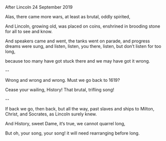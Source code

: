 After Lincoln
24 September 2019

Alas, there came more wars, 
at least as brutal, 
oddly spirited,

And Lincoln, growing old, 
was placed on coins, 
enshrined in brooding stone 
for all to see and know.

And speakers came 
and went, the tanks 
went on parade, 
and progress dreams 
were sung, and listen, listen, 
you there, listen, 
but don’t listen for too long,

because too many have got stuck there 
and we may have got it wrong.

--

Wrong and wrong and wrong. 
Must we go back to 1619?

Cease your wailing, History! 
That brutal, trifling song!

--

If back we go, then back, 
but all the way, 
past slaves and ships 
to Milton, Christ, and Socrates, 
as Lincoln surely knew.

And History, sweet Dame, 
it‘s true, we cannot quarrel long,

But oh, your song, your song! 
it will need rearranging before long.
